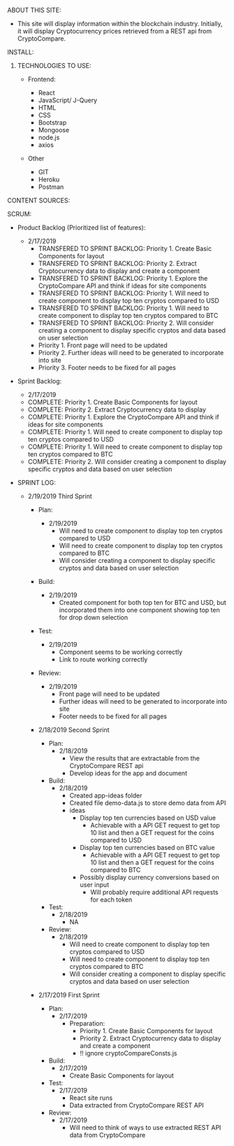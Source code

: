 ABOUT THIS SITE:
- This site will display information within the blockchain industry. Initially, it will display Cryptocurrency prices retrieved from a REST api from CryptoCompare.

INSTALL:
1. TECHNOLOGIES TO USE:
    - Frontend:
      - React
      - JavaScript/ J-Query
      - HTML
      - CSS
      - Bootstrap
      - Mongoose
      - node.js
      - axios

    - Other
      - GIT
      - Heroku
      - Postman

CONTENT SOURCES:


SCRUM:

- Product Backlog (Prioritized list of features):
    - 2/17/2019
      - TRANSFERED TO SPRINT BACKLOG: Priority 1. Create Basic Components for layout
      - TRANSFERED TO SPRINT BACKLOG: Priority 2. Extract Cryptocurrency data to display and create a component
      - TRANSFERED TO SPRINT BACKLOG: Priority 1. Explore the CryptoCompare API and think if ideas for site components
      - TRANSFERED TO SPRINT BACKLOG: Priority 1. Will need to create component to display top ten cryptos compared to USD
      - TRANSFERED TO SPRINT BACKLOG: Priority 1. Will need to create component to display top ten cryptos compared to BTC
      - TRANSFERED TO SPRINT BACKLOG: Priority 2. Will consider creating a  component to display specific cryptos and data based on user selection
      - Priority 1. Front page will need to be updated
      - Priority 2. Further ideas will need to be generated to incorporate into site
      - Priority 3. Footer needs to be fixed for all pages

- Sprint Backlog:
    - 2/17/2019
    - COMPLETE: Priority 1. Create Basic Components for layout
    - COMPLETE: Priority 2. Extract Cryptocurrency data to display
    - COMPLETE: Priority 1. Explore the CryptoCompare API and think if ideas for site components
    - COMPLETE: Priority 1. Will need to create component to display top ten cryptos compared to USD
    - COMPLETE: Priority 1. Will need to create component to display top ten cryptos compared to BTC
    - COMPLETE: Priority 2. Will consider creating a  component to display specific cryptos and data based on user selection


- SPRINT LOG:

  - 2/19/2019 Third Sprint
    - Plan:
      - 2/19/2019
        - Will need to create component to display top ten cryptos compared to USD
        - Will need to create component to display top ten cryptos compared to BTC
        - Will consider creating a component to display specific cryptos and data based on user selection
    - Build:
      - 2/19/2019
        - Created component for both top ten for BTC and USD, but incorporated them into one component showing top ten for drop down selection
    - Test:
      - 2/19/2019
        - Component seems to be working correctly
        - Link to route working correctly
    - Review:
      - 2/19/2019
        - Front page will need to be updated
        - Further ideas will need to be generated to incorporate into site
        - Footer needs to be fixed for all pages

    - 2/18/2019 Second Sprint
      - Plan:
        - 2/18/2019
          - View the results that are extractable from the CryptoCompare REST api
          - Develop ideas for the app and document
      - Build:
        - 2/18/2019
          - Created app-ideas folder
          - Created file demo-data.js to store demo data from API
          - ideas
            - Display top ten currencies based on USD value
              - Achievable with a API GET request to get top 10 list and then a GET request for the coins compared to USD
            - Display top ten currencies based on BTC value
              - Achievable with a API GET request to get top 10 list and then a GET request for the coins compared to BTC
            - Possibly display currency conversions based on user input
              - Will probably require additional API requests for each token
      - Test:
        - 2/18/2019
          - NA
      - Review:
        - 2/18/2019
          - Will need to create component to display top ten cryptos compared to USD
          - Will need to create component to display top ten cryptos compared to BTC
          - Will consider creating a  component to display specific cryptos and data based on user selection          

    - 2/17/2019 First Sprint  
      - Plan:
        - 2/17/2019
          - Preparation:
            - Priority 1. Create Basic Components for layout
            - Priority 2. Extract Cryptocurrency data to display and create a component
            - !! ignore cryptoCompareConsts.js
      - Build:
        - 2/17/2019
          - Create Basic Components for layout
      - Test:
        - 2/17/2019
          - React site runs
          - Data extracted from CryptoCompare REST API
      - Review:  
        - 2/17/2019
          - Will need to think of ways to use extracted REST API data from CryptoCompare
